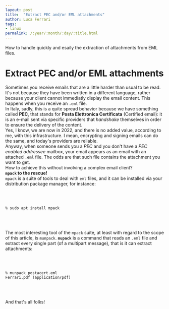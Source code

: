 ```yaml
---
layout: post
title:  "Extract PEC and/or EML attachments"
author: Luca Ferrari
tags:
- linux
permalink: /:year/:month/:day/:title.html
---
```

How to handle quickly and esaily the extraction of attachments from EML files.

# Extract PEC and/or EML attachments

Sometimes you receive emails that are a little harder than usual to be read.
It's not because they have been written in a different language, rather because your client cannot immediatly display the email content. This happens when you receive an `.eml` file.
<br/>
In Italy, sadly, this is a quite spread behavior because we have something called **PEC**, that stands for **Posta Elettronica Certificata** (Certified email): it is an e-mail sent via specific providers that *handshake* themselves in order to ensure the delivery of the content.
<br/>
Yes, I know, we are now in 2022, and there is no added value, according to me, with this infrastructure. I mean, encrypting and signing emails can do the same, and today's providers are reliable.
<br/>
Anyway, when someone sends you a *PEC* and you don't have a *PEC enabled addressee* mailbox, your email appears as an email with an attached `.eml` file. The odds are that such file contains the attachment you want to get.
<br/>
How to achieve this without involving a complex email client?
<br/>
**`mpack` to the rescue!**
<br/>
`mpack` is a suite of tools to deal with `eml` files, and it can be installed via your distribution package manager, for instance:

<br/>
<br/>

``` shell
% sudo apt install mpack
```
<br/>
<br/>

The most interesting tool of the `mpack` suite, at least with regard to the scope of this article, is `munpack`.
**`mupack`** is a command that reads an `.eml` file and extract every single part (of a multipart message), that is it can extract attachments:

<br/>
<br/>

``` shell
% munpack postacert.eml
Ferrari.pdf (application/pdf)
```
<br/>
<br/>

And that's all folks!
